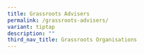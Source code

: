 ```yaml
---
title: Grassroots Advisers
permalink: /grassroots-advisers/
variant: tiptap
description: ""
third_nav_title: Grassroots Organisations
---
```

